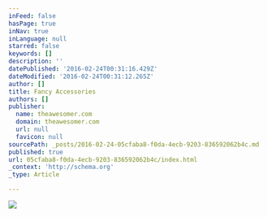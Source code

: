 ```yaml
---
inFeed: false
hasPage: true
inNav: true
inLanguage: null
starred: false
keywords: []
description: ''
datePublished: '2016-02-24T00:31:16.429Z'
dateModified: '2016-02-24T00:31:12.265Z'
author: []
title: Fancy Accessories
authors: []
publisher:
  name: theawesomer.com
  domain: theawesomer.com
  url: null
  favicon: null
sourcePath: _posts/2016-02-24-05cfaba8-f0da-4ecb-9203-836592062b4c.md
published: true
url: 05cfaba8-f0da-4ecb-9203-836592062b4c/index.html
_context: 'http://schema.org'
_type: Article

---
```

![](http://theawesomer.com/photos/2010/07/071410_hxc_bmx_wheelchair_1.jpg)